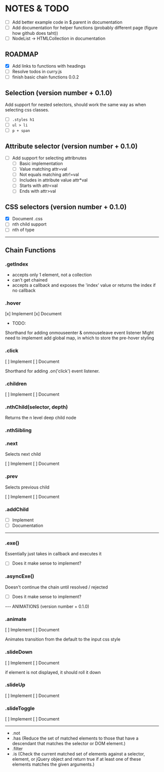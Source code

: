 # NOTES & TODO

- [ ] Add better example code in $.parent in documentation
- [ ] Add documentation for helper functions (probably different page (figure how github does taht))
- [ ] NodeList -> HTMLCollection in documentation

## ROADMAP

- [x] Add links to functions with headings
- [ ] Resolve todos in curry.js
- [ ] finish basic chain functions 0.0.2

## Selection (version number + 0.1.0)

Add support for nested selectors, should work the same way as when selecting css classes.

- [ ] `.styles h1`
- [ ] `ul > li`
- [ ] `p + span`

## Attribute selector (version number + 0.1.0)

- [ ] Add support for selecting attribnutes
  - [ ] Basic implementation
  - [ ] Value matching attr=val
  - [ ] Not equals matching attr!=val
  - [ ] Includes in attribute value attr\*val
  - [ ] Starts with attr<val
  - [ ] Ends with attr>val

## CSS selectors (version number + 0.1.0)

- [x] Document .css
- [ ] nth child support
- [ ] nth of type

---

## Chain Functions

### .getIndex

- accepts only 1 element, not a collection
- can't get chained
- accepts a callback and exposes the 'index' value or returns the index if no callback

### .hover

[x] Implement
[x] Document

- TODO:

Shorthand for adding onmouseenter & onmouseleave event listener
Might need to implement add global map, in which to store the pre-hover styling

### .click

[ ] Implement
[ ] Document

Shorthand for adding .on('click') event listener.

### .children

[ ] Implement
[ ] Document

### .nthChild(selector, depth)

Returns the n level deep child node

### .nthSibling

### .next

Selects next child

[ ] Implement
[ ] Document

### .prev

Selects previous child

[ ] Implement
[ ] Document

### .addChild

- [ ] Implement
- [ ] Documentation

---

### .exe()

Essentially just takes in callback and executes it

- [ ] Does it make sense to implement?

### .asyncExe()

Doesn't continue the chain until resolved / rejected

- [ ] Does it make sense to implement?

--- ANIMATIONS (version number + 0.1.0)

### .animate

[ ] Implement
[ ] Document

Animates transition from the default to the input css style

### .slideDown

[ ] Implement
[ ] Document

if element is not displayed, it should roll it down

### .slideUp

[ ] Implement
[ ] Document

### .slideToggle

[ ] Implement
[ ] Document

---

- .not
- .has (Reduce the set of matched elements to those that have a descendant that matches the selector or DOM element.)
- .filter
- .is (Check the current matched set of elements against a selector, element, or jQuery object and return true if at least one of these elements matches the given arguments.)
